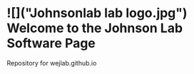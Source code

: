 # ![]("Johnsonlab lab logo.jpg") Welcome to the Johnson Lab Software Page
Repository for wejlab.github.io
